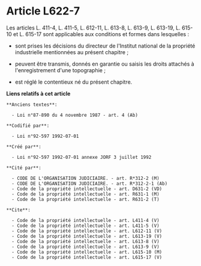 # Article L622-7

Les articles L. 411-4, L. 411-5, L. 612-11, L. 613-8, L. 613-9, L. 613-19, L. 615-10 et L. 615-17 sont applicables aux
conditions et formes dans lesquelles :

- sont prises les décisions du directeur de l'Institut national de la propriété industrielle mentionnées au présent
chapitre ;

- peuvent être transmis, donnés en garantie ou saisis les droits attachés à l'enregistrement d'une topographie ;

- est réglé le contentieux né du présent chapitre.

**Liens relatifs à cet article**

	**Anciens textes**:

	  - Loi n°87-890 du 4 novembre 1987 - art. 4 (Ab)

	**Codifié par**:

	  - Loi n°92-597 1992-07-01

	**Créé par**:

	  - Loi n°92-597 1992-07-01 annexe JORF 3 juillet 1992

	**Cité par**:

	  - CODE DE L'ORGANISATION JUDICIAIRE. - art. R*312-2 (M)
	  - CODE DE L'ORGANISATION JUDICIAIRE. - art. R*312-2-1 (Ab)
	  - Code de la propriété intellectuelle - art. D631-2 (VD)
	  - Code de la propriété intellectuelle - art. R631-1 (M)
	  - Code de la propriété intellectuelle - art. R631-2 (T)

	**Cite**:

	  - Code de la propriété intellectuelle - art. L411-4 (V)
	  - Code de la propriété intellectuelle - art. L411-5 (V)
	  - Code de la propriété intellectuelle - art. L612-11 (V)
	  - Code de la propriété intellectuelle - art. L613-19 (V)
	  - Code de la propriété intellectuelle - art. L613-8 (V)
	  - Code de la propriété intellectuelle - art. L613-9 (V)
	  - Code de la propriété intellectuelle - art. L615-10 (M)
	  - Code de la propriété intellectuelle - art. L615-17 (V)
